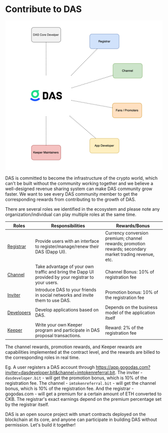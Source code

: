 #  Contribute to DAS



<img src="image-20210721120817803.png" alt="Build Together" style="zoom:50%;" />



DAS is committed to become the infrastructure of the crypto world, which can't be built without the community working together and we believe a well-designed revenue sharing system can make DAS community grow faster. We want to see every DAS community member to get the corresponding rewards from contributing to the growth of DAS. 

There are several roles we identified in the ecosystem and please note any organization/individual can play multiple roles at the same time.

| Roles                                            | Responsibilities                                             | Rewards/Bonus                                                |
| ------------------------------------------------ | ------------------------------------------------------------ | ------------------------------------------------------------ |
| [Registrar](registrar.md)                        | Provide users with an interface to register/manage/renew their DAS (Dapp UI). | Currency conversion premium; channel rewards; promotion rewards; secondary market trading revenue, etc. |
| [Channel](channel.md)                            | Take advantage of your own traffic and bring the Dapp UI provided by your registrar to your users. | Channel Bonus: 10% of registration fee                       |
| [Inviter](referral.md)                           | Introduce DAS to your friends in social networks and invite them to use DAS. | Promotion bonus: 10% of the registration fee                 |
| [Developers](../developers/build-application.md) | Develop applications based on DAS.                           | Depends on the business model of the application itself      |
| [Keeper](keeper.md)                              | Write your own Keeper program and participate in DAS proposal transactions. | Reward: 2% of the registration fee                           |

The channel rewards, promotion rewards, and Keeper rewards are capabilities implemented at the contract level, and the rewards are billed to the corresponding roles in real time.

Eg. A user registers a DAS account through https://app.gogodas.com?inviter=dasdeveloper.bit&channel=imtokenreferral.bit. The inviter -`dasdeveloper.bit` - will get the promotion bonus, which is 10% of the registration fee. The channel - `imtokenreferral.bit` - will get the channel bonus, which is 10% of the registration fee. And the registrar - gogodas.com - will get a premium for a certain amount of ETH converted to CKB. The registrar's exact earnings depend on the premium percentage set by the registrar itself.

DAS is an open source project with smart contracts deployed on the blockchain at its core, and anyone can participate in building DAS without permission. Let's build it together!

